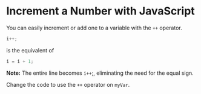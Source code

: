# Increment a Number with JavaScript

You can easily increment or add one to a variable with the `++` operator.

```javascript
i++;
```

is the equivalent of

```javascript
i = i + 1;
```

**Note:** The entire line becomes `i++`;, eliminating the need for the equal sign.

Change the code to use the `++` operator on `myVar`.
